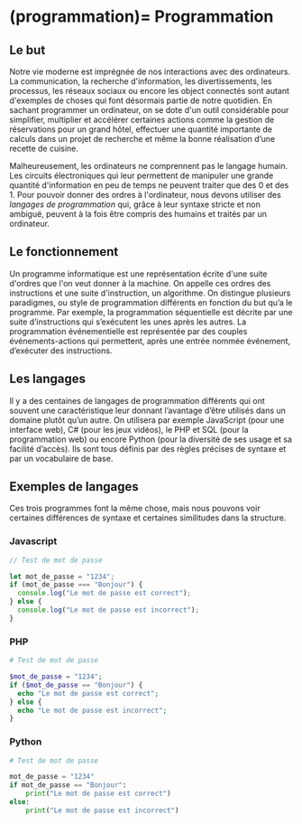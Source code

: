 (programmation)=
Programmation
========================
 

## Le but

Notre vie moderne est imprégnée de nos interactions avec des ordinateurs. La communication, la recherche d'information, les divertissements, les processus, les réseaux sociaux ou encore les object connectés sont autant d'exemples de choses qui font désormais partie de notre quotidien. En sachant programmer un ordinateur, on se dote d'un outil considérable pour simplifier, multiplier et accélérer certaines actions comme la gestion de réservations pour un grand hôtel, effectuer une quantité importante de calculs dans un projet de recherche et même la bonne réalisation d’une recette de cuisine. 
 
Malheureusement, les ordinateurs ne comprennent pas le langage humain. Les circuits électroniques qui leur permettent de manipuler une grande quantité d'information en peu de temps ne peuvent traiter que des 0 et des 1. Pour pouvoir donner des ordres à l'ordinateur, nous devons utiliser des _langages de programmation_ qui, grâce à leur syntaxe stricte et non ambiguë, peuvent à la fois être compris des humains et traités par un ordinateur.
 

## Le fonctionnement

Un programme informatique est une représentation écrite d'une suite d'ordres que l'on veut donner à la machine. On appelle ces ordres des instructions et une suite d'instruction, un algorithme. On distingue plusieurs paradigmes, ou style de programmation différents en fonction du but qu’a le programme. Par exemple, la programmation séquentielle est décrite par une suite d’instructions qui s’exécutent les unes après les autres. La programmation événementielle est représentée par des couples événements-actions qui permettent, après une entrée nommée événement, d’exécuter des instructions. 
 

## Les langages

Il y a des centaines de langages de programmation différents qui ont souvent une caractéristique leur donnant l’avantage d’être utilisés dans un domaine plutôt qu’un autre. On utilisera par exemple JavaScript (pour une interface web), C# (pour les jeux vidéos), le PHP et SQL (pour la programmation web) ou encore Python (pour la diversité de ses usage et sa facilité d’accès). Ils sont tous définis par des règles précises de syntaxe et par un vocabulaire de base.
 

## Exemples de langages

Ces trois programmes font la même chose, mais nous pouvons voir certaines différences de syntaxe et certaines similitudes dans la structure.

### Javascript

<!-- REVIEW/JPP: utilité var, === et console.log pour du JavaScript plus moderne -->
```javascript
// Test de mot de passe 

let mot_de_passe = "1234";
if (mot_de_passe === "Bonjour") {
  console.log("Le mot de passe est correct");
} else {
  console.log("Le mot de passe est incorrect");
}
```

### PHP

```php
# Test de mot de passe 

$mot_de_passe = "1234";
if ($mot_de_passe == "Bonjour") {
  echo "Le mot de passe est correct";
} else {
  echo "Le mot de passe est incorrect";
}
```

### Python

```python
# Test de mot de passe 

mot_de_passe = "1234"
if mot_de_passe == "Bonjour":
    print("Le mot de passe est correct")
else:
    print("Le mot de passe est incorrect")
```
